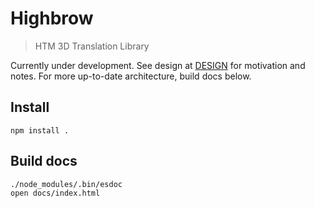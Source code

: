 # Highbrow

> HTM 3D Translation Library

Currently under development. See design at [DESIGN](DESIGN.md) for motivation and notes. For more up-to-date architecture, build docs below.

## Install

    npm install .

## Build docs

    ./node_modules/.bin/esdoc
    open docs/index.html
